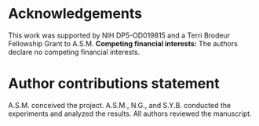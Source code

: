# Acknowledgements

This work was supported by NIH DP5-OD019815 and a Terri Brodeur Fellowship Grant to A.S.M. **Competing financial interests:** The authors declare no competing financial interests.

# Author contributions statement

A.S.M. conceived the project.  A.S.M., N.G., and S.Y.B. conducted the experiments and analyzed the results.  All authors reviewed the manuscript.
